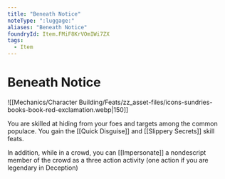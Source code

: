 ```yaml
---
title: "Beneath Notice"
noteType: ":luggage:"
aliases: "Beneath Notice"
foundryId: Item.FMiF8KrVOmIWi7ZX
tags:
  - Item
---
```


# Beneath Notice
![[Mechanics/Character Building/Feats/zz_asset-files/icons-sundries-books-book-red-exclamation.webp|150]]

You are skilled at hiding from your foes and targets among the common populace. You gain the [[Quick Disguise]] and [[Slippery Secrets]] skill feats.

In addition, while in a crowd, you can [[Impersonate]] a nondescript member of the crowd as a three action activity (one action if you are legendary in Deception)
